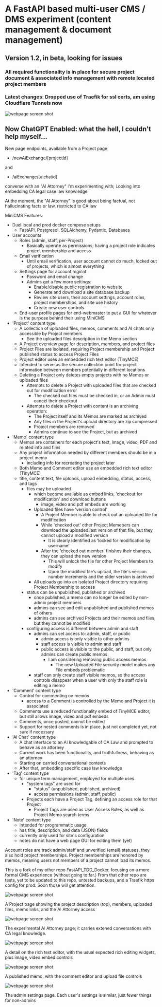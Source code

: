 # A FastAPI based multi-user CMS / DMS experiment (content management & document management)

## Version 1.2, in beta, looking for issues

### All required functionality is in place for secure project document & associated info management with remote located project members

### Latest changes: Dropped use of Traefik for ssl certs, am using Cloudflare Tunnels now


![webpage screen shot](/src/app/static/AboutMiniCMS.jpg)

## Now ChatGPT Enabled: what the hell, I couldn't help myself... 

New page endpoints, available from a Project page:

  - /newAiExchange/[projectId]

and

  - /aiExchange/[aichatid]

converse with an "AI Attorney" I'm experimenting with; Looking into embedding CA legal case law knowledge

At the moment, the "AI Attorney" is good about being factual, not hallucinating facts or law, restricted to CA law

MiniCMS Features:

- Duel local and prod docker compose setups
  - FastAPI, Postgresql, SQLAlchemy, Pydantic, Databases
- User accounts
  - Roles (admin, staff, per-Project)
    - Basically operate as permissions; having a project role indicates project membership and access
  - Email verification
    - Until email verification, user account cannot do much, locked out of projects, which is almost everything
  - Settings page for account mgmnt
    - Password and email change
    - Admins get a few more settings:
      - Enable/disable public registration to website
      - Generate and download a site database backup
      - Review site users, their account settings, account roles, project memberships, and site use history
      - Create new user controls
  - End-user profile pages for end-webmaster to put a GUI for whatever is the purpose behind their using MiniCMS
- 'Project' content type
  - A collection of uploaded files, memos, comments and AI chats only accessible by Project members
    - See the uploaded files description in the Memo section
  - A Project overview page for description, members, and project files
  - Project Files are isolated, requiring Project membership and Project published status to access Project Files
  - Project editor uses an embedded rich text editor (TinyMCE)
  - Intended to serve as the secure collection point for project information between members potentially in different locations
  - Deleting a Project only deletes empty projects with no Memos or uploaded files
    - Attempts to delete a Project with uploaded files that are checked out for modification error
      - The checked out files must be checked in, or an Admin must cancel their checkout
    - Attempts to delete a Project with content is an archiving operation:
      - The Project itself and its Memos are marked as archived
      - Any files in the Project's upload directory are zip compressed
      - Project members are removed
      - Admins continue to see the Project, but as archived
- 'Memo' content type
  - Memos are containers for each project's text, image, video, PDF and related info and files
  - Any project information needed by different members should be in a project memo
    - including info for recreating the project later
  - Both Memo and Comment editor use an embedded rich text editor (TinyMCE)
  - title, content text, file uploads, upload embedding, status, access, and tags
    - files may be uploaded
      - which become available as embed links, 'checkout for modification' and download buttons
        - image, video and pdf embeds are working
      - Uploaded files have 'version control'
        - A Project Member is able to check out an uploaded file for modification
        - While 'checked out' other Project Memebers can download the uploaded last version of that file, but they cannot upload a modified version
          - It is clearly identified as 'locked for modification by username'
        - After the 'checked out member' finishes their changes, they can upload the new version
          - This will unlock the file for other Project Members to modify
          - Upon the modified file's upload, the file's version number increments and the older version is archived
      - All uploads go into an isolated Project directory requiring Project Membership to access
    - status can be unpublished, published or archived
      - once published, a memo can no longer be edited by non-admin project members
      - admins can see and edit unpublished and published memos of others
      - admins can see archived Projects and their memos and files, but they cannot be modified
    - configuring access is different between admin and staff
      - admins can set access to: admin, staff, or public
        - admin access is only visible to other admins
        - staff access is visible to admin and staff
        - public access is visible to the public, and staff, but only admins can create public memos
          - I am considering removing public access memos
            - The new Uploaded File security model makes any File embeds problematic
      - staff can only create staff visible memos, so the access controls disappear when a user with only the staff role is editing a memo
- 'Comment' content type
  - Control for commenting on memos
    - access to a Comment is controlled by the Memo and Project it is associated
  - Comments use a reduced functionality embed of TinyMCE editor, but still allows image, video and pdf embeds
  - Comments, once posted, cannot be edited
  - Support for nested comments is in place, just not completed yet, not sure if necessary
- 'AI Chat' content type
  - A chat interface to an AI knowledgable of CA Law and prompted to behave as an attorney
  - Current work has been functionality, and truthfullness, behaving as an attorney
  - Starting on carried conversational contexts
  - After that, embedding specific case law knowledge
- 'Tag' content type
  - for unique term management, employed for multiple uses
    - "system tags" are used for
      - "status" (unpublished, published, archived)
      - access permissions (admin, staff, public)
    - Projects each have a Project Tag, defining an access role for that Project
      - Project Tags are used as User Access Roles, as well as Project Memo search terms
- 'Note' content type
  - Intended for programmatic usage
  - has title, description, and data (JSON) fields
  - currently only used for site's configuration
  - notes do not have a web page GUI for editing them (yet)

Account roles are track admin/staff and unverified (email) statuses, they also hold project memberships.
Project memberships are honored by memos, meaning users not members of a project cannot load its memos.

This is a fork of my other repo FastAPI_TDD_Docker, focusing on a more formal CMS experience (without going to far.)
From that other repo are tests, yet to be updated to this repo, untested backups, and a Traefik https config for prod.
Soon those will get attention.

![webpage screen shot](/src/app/static/MiniCMS-project.jpg)

A Project page showing the project description (top), members, uploaded files, memo links, and the AI Attorney access

![webpage screen shot](/src/app/static/MiniCMS-aiAttorney.jpg)

The experimental AI Attorney page; it carries extened conversations with CA legal knowledge.

![webpage screen shot](/src/app/static/MiniCMS-richEditor.jpg)

A detail on the rich text editor, with the usual expected rich editing widgets, plus image, video embed controls

![webpage screen shot](/src/app/static/MiniCMS-memo.jpg)

A published memo, with the comment editor and upload file controls

![webpage screen shot](/src/app/static/MiniCMS-adminSettings.jpg)

The admin settings page. Each user's settings is similar, just fewer things for non-admins
